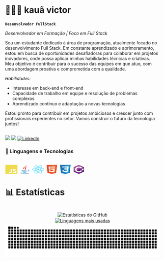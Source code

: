 # 👩🏻‍💻 kauã victor

**`Desenvolvedor FullStack`**

_Desenvolvedor em Formação | Foco em Full Stack_

Sou um estudante dedicado à área de programação, atualmente focado no desenvolvimento Full Stack. Em constante aprendizado e aprimoramento, estou em busca de oportunidades desafiadoras para colaborar em projetos inovadores, onde possa aplicar minhas habilidades técnicas e criativas. Meu objetivo é contribuir para o sucesso das equipes em que atuo, com uma abordagem proativa e comprometida com a qualidade.

_Habilidades:_

- Interesse em back-end e front-end
- Capacidade de trabalho em equipe e resolução de problemas complexos
- Aprendizado contínuo e adaptação a novas tecnologias

Estou pronto para contribuir em projetos ambiciosos e crescer junto com profissionais experientes no setor. Vamos construir o futuro da tecnologia juntos!

##

<div>
  <a href="https://instagram.com/iamkauav" target="_blank"><img src="https://img.shields.io/badge/-Instagram-%23E4405F?style=for-the-badge&logo=instagram&logoColor=white" target="_blank"></a>
  <a href = "mailto:kauavictordev7"><img src="https://img.shields.io/badge/-Gmail-%23333?style=for-the-badge&logo=gmail&logoColor=white" target="_blank"></a>
<a href="https://www.linkedin.com/in/kaua-victor" target="_blank">
  <img src="https://img.shields.io/badge/-LinkedIn-%230077B5?style=for-the-badge&logo=linkedin&logoColor=white" alt="LinkedIn" />
</a>

### 🤖 Linguagens e Tecnologias

<div> <div style="display: inline_block"><br>
  <img align="center" alt="javascript" height="30" width="40" src="https://raw.githubusercontent.com/devicons/devicon/master/icons/javascript/javascript-plain.svg">
  <img align="center" alt="java" height="30" width="40" src="https://raw.githubusercontent.com/devicons/devicon/master/icons/java/java-original.svg">
  <img align="center" alt="react" height="30" width="40" src="https://raw.githubusercontent.com/devicons/devicon/master/icons/react/react-original.svg">
  <img align="center" alt="html5" height="30" width="40" src="https://raw.githubusercontent.com/devicons/devicon/master/icons/html5/html5-original.svg">
  <img align="center" alt="css3" height="30" width="40" src="https://raw.githubusercontent.com/devicons/devicon/master/icons/css3/css3-original.svg">
  <img align="center" alt="csharp" height="30" width="40" src="https://raw.githubusercontent.com/devicons/devicon/master/icons/csharp/csharp-original.svg">
</div>
  </div>

# 📊 Estatísticas

<div style="text-align: center;" align="center">
  <br>
  <img 
    src="https://github-readme-stats-git-masterrstaa-rickstaa.vercel.app/api?username=kau4dev&show_icons=true&include_all_commits=true&count_private=true&locale=pt-br&theme=maroongold" 
    alt="Estatísticas do GitHub" 
    style="border: 1px solid white;">
  <br>
  <a href="https://github.com/kau4dev/github-readme-stats">
    <img 
      src="https://github-readme-stats-git-masterrstaa-rickstaa.vercel.app/api/top-langs/?username=kau4dev&layout=compact&langs_count=9&locale=pt-br&theme=maroongold" 
      alt="Linguagens mais usadas" 
      style="border: 1px solid white;">
  </a>
</div>




<picture align="center">
  <source media="(prefers-color-scheme: dark)" srcset="https://raw.githubusercontent.com/kau4dev/kau4dev/output/github-contribution-grid-snake-dark.svg">
  <source media="(prefers-color-scheme: light)" srcset="https://raw.githubusercontent.com/kau4dev/kau4dev/output/github-contribution-grid-snake-dark.svg">
  <img align="center" alt="github contribution grid snake animation" src="https://raw.githubusercontent.com/kau4dev/kau4dev/output/github-contribution-grid-snake.svg">
</picture>
